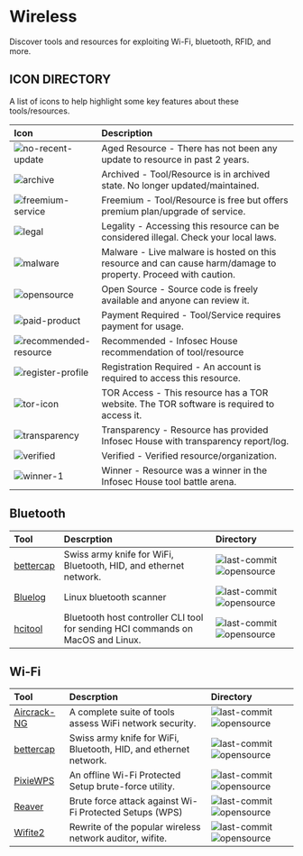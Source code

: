 # Wireless

Discover tools and resources for exploiting Wi-Fi, bluetooth, RFID, and more.

## ICON DIRECTORY

A list of icons to help highlight some key features about these tools/resources.

| Icon | Description |
| :--- | :--- |
| ![no-recent-update](https://raw.githubusercontent.com/InfosecHouse/InfosecHouse/main/icons/no-recent-update.png) | Aged Resource - There has not been any update to resource in past 2 years. |
| ![archive](https://raw.githubusercontent.com/InfosecHouse/InfosecHouse/main/icons/archive.png) | Archived - Tool/Resource is in archived state. No longer updated/maintained. |
| ![freemium-service](https://raw.githubusercontent.com/InfosecHouse/InfosecHouse/main/icons/freemium-service.png) | Freemium - Tool/Resource is free but offers premium plan/upgrade of service. |
| ![legal](https://raw.githubusercontent.com/InfosecHouse/InfosecHouse/main/icons/legal.png) | Legality - Accessing this resource can be considered illegal. Check your local laws. |
| ![malware](https://raw.githubusercontent.com/InfosecHouse/InfosecHouse/main/icons/malware.png) | Malware - Live malware is hosted on this resource and can cause harm/damage to property. Proceed with caution. |
| ![opensource](https://raw.githubusercontent.com/InfosecHouse/InfosecHouse/main/icons/opensource.png) | Open Source - Source code is freely available and anyone can review it. |
| ![paid-product](https://raw.githubusercontent.com/InfosecHouse/InfosecHouse/main/icons/paid-product.png) | Payment Required - Tool/Service requires payment for usage. |
| ![recommended-resource](https://raw.githubusercontent.com/InfosecHouse/InfosecHouse/main/icons/recommended-resource.png) | Recommended - Infosec House recommendation of tool/resource |
| ![register-profile](https://raw.githubusercontent.com/InfosecHouse/InfosecHouse/main/icons/register-profile.png) | Registration Required - An account is required to access this resource. |
| ![tor-icon](https://raw.githubusercontent.com/InfosecHouse/InfosecHouse/main/icons/tor-icon.png) | TOR Access - This resource has a TOR website. The TOR software is required to access it. |
| ![transparency](https://raw.githubusercontent.com/InfosecHouse/InfosecHouse/main/icons/transparency.png) | Transparency - Resource has provided Infosec House with transparency report/log. |
| ![verified](https://raw.githubusercontent.com/InfosecHouse/InfosecHouse/main/icons/verified.png) | Verified - Verified resource/organization. |
| ![winner-1](https://raw.githubusercontent.com/InfosecHouse/InfosecHouse/main/icons/winner.png) | Winner - Resource was a winner in the Infosec House tool battle arena. |

## Bluetooth

| Tool | Descrption | Directory |
| :--- | :--- | :--- |
| [bettercap](https://github.com/bettercap/bettercap) | Swiss army knife for WiFi, Bluetooth, HID, and ethernet network. | ![last-commit](https://img.shields.io/github/last-commit/bettercap/bettercap?color=947cb0&style=flat-square) ![opensource](https://raw.githubusercontent.com/InfosecHouse/InfosecHouse/main/icons/opensource.png) |
| [Bluelog](https://github.com/MS3FGX/Bluelog) | Linux bluetooth scanner | ![last-commit](https://img.shields.io/github/last-commit/MS3FGX/Bluelog?color=947cb0&style=flat-square) ![opensource](https://raw.githubusercontent.com/InfosecHouse/InfosecHouse/main/icons/opensource.png) |
| [hcitool](https://github.com/MillerTechnologyPeru/hcitool) | Bluetooth host controller CLI tool for sending HCI commands on MacOS and Linux. | ![last-commit](https://img.shields.io/github/last-commit/MillerTechnologyPeru/hcitool?color=947cb0&style=flat-square) ![opensource](https://raw.githubusercontent.com/InfosecHouse/InfosecHouse/main/icons/opensource.png) |

## Wi-Fi

| Tool | Descrption | Directory |
| :--- | :--- | :--- |
| [Aircrack-NG](https://github.com/aircrack-ng/aircrack-ng) | A complete suite of tools assess WiFi network security. | ![last-commit](https://img.shields.io/github/last-commit/aircrack-ng/aircrack-ng?color=947cb0&style=flat-square) ![opensource](https://raw.githubusercontent.com/InfosecHouse/InfosecHouse/main/icons/opensource.png) |
| [bettercap](https://github.com/bettercap/bettercap) | Swiss army knife for WiFi, Bluetooth, HID, and ethernet network. | ![last-commit](https://img.shields.io/github/last-commit/bettercap/bettercap?color=947cb0&style=flat-square) ![opensource](https://raw.githubusercontent.com/InfosecHouse/InfosecHouse/main/icons/opensource.png) |
| [PixieWPS](https://github.com/wiire-a/pixiewps) | An offline Wi-Fi Protected Setup brute-force utility. | ![last-commit](https://img.shields.io/github/last-commit/wiire-a/pixiewps?color=947cb0&style=flat-square) ![opensource](https://raw.githubusercontent.com/InfosecHouse/InfosecHouse/main/icons/opensource.png) |
| [Reaver](https://github.com/t6x/reaver-wps-fork-t6x) | Brute force attack against  Wi-Fi Protected Setups \(WPS\) | ![last-commit](https://img.shields.io/github/last-commit/t6x/reaver-wps-fork-t6x?color=947cb0&style=flat-square) ![opensource](https://raw.githubusercontent.com/InfosecHouse/InfosecHouse/main/icons/opensource.png) |
| [Wifite2](https://github.com/derv82/wifite2) | Rewrite of the popular wireless network auditor, wifite. | ![last-commit](https://img.shields.io/github/last-commit/derv82/wifite2?color=947cb0&style=flat-square) ![opensource](https://raw.githubusercontent.com/InfosecHouse/InfosecHouse/main/icons/opensource.png) |
